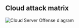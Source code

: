 ## Cloud attack matrix
![Cloud Server Offense diagram](https://ask.qcloudimg.com/http-save/609151/4ab290ac5ed3bf70b4a86af699113aff.png)

